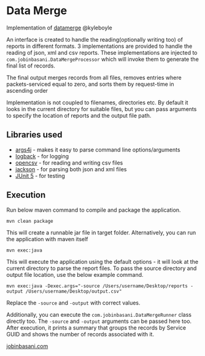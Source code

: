 # Data Merge
Implementation of [datamerge](https://github.com/kyleboyle/datamerge) @kyleboyle

An interface is created to handle the reading(optionally writing too) of reports in different formats.
3 implementations are provided to handle the reading of json, xml and csv reports. These implementations are injected to ```com.jobinbasani.DataMergeProcessor``` which will invoke them to generate the final list of records.

The final output merges records from all files, removes entries where packets-serviced equal to zero, and sorts them by request-time in ascending order

Implementation is not coupled to filenames, directories etc. By default it looks in the current directory for suitable files, but you can pass arguments to specify the location of reports and the output file path.

## Libraries used
* [args4j](https://github.com/kohsuke/args4j) - makes it easy to parse command line options/arguments
* [logback](http://logback.qos.ch/) - for logging
* [opencsv](http://opencsv.sourceforge.net/) - for reading and writing csv files
* [jackson](https://github.com/FasterXML/jackson) - for parsing both json and xml files
* [JUnit 5](https://junit.org/junit5/) - for testing

## Execution
Run below maven command to compile and package the application.
```
mvn clean package
```
This will create a runnable jar file in target folder.
Alternatively, you can run the application with maven itself
```
mvn exec:java
```
This will execute the application using the default options - it will look at the current directory to parse the report files.
To pass the source directory and output file location, use the below example command.
```
mvn exec:java -Dexec.args="-source /Users/username/Desktop/reports -output /Users/username/Desktop/output.csv"
```
Replace the ```-source``` and ```-output``` with correct values.

Additionally, you can execute the ```com.jobinbasani.DataMergeRunner``` class directly too. The ```-source``` and ```-output``` arguments can be passed here too.
After execution, it prints a summary that groups the records by Service GUID and shows the number of records associated with it.


[jobinbasani.com](https://jobinbasani.com)
